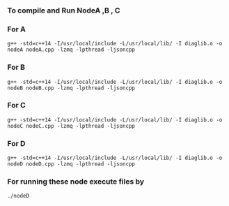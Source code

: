 ### To compile and Run NodeA ,B , C

### For A

`g++ -std=c++14 -I/usr/local/include -L/usr/local/lib/ -I diaglib.o -o nodeA nodeA.cpp -lzmq -lpthread -ljsoncpp`

### For B

`g++ -std=c++14 -I/usr/local/include -L/usr/local/lib/ -I diaglib.o -o nodeB nodeB.cpp -lzmq -lpthread -ljsoncpp`

### For C

`g++ -std=c++14 -I/usr/local/include -L/usr/local/lib/ -I diaglib.o -o nodeC nodeC.cpp -lzmq -lpthread -ljsoncpp`

### For D

`g++ -std=c++14 -I/usr/local/include -L/usr/local/lib/ -I diaglib.o -o nodeD nodeD.cpp -lzmq -lpthread -ljsoncpp`

### For running these node execute files by 
`./nodeD`